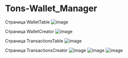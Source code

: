 # Tons-Wallet_Manager

Страница WalletTable
![image](https://github.com/user-attachments/assets/ce7a33b9-15b3-470a-97db-259dbb492fb8)


Страница WalletCreator
![image](https://github.com/user-attachments/assets/97041d3a-76f6-4bfe-ab48-2ae369350ff1)


Страница TransactionsTable
![image](https://github.com/user-attachments/assets/2c1c384f-604d-40ff-947f-7e15b499806d)


Страница TransactionsCreator
![image](https://github.com/user-attachments/assets/0562907e-121e-4c84-9507-e053ef616991)
![image](https://github.com/user-attachments/assets/00512631-01ee-49bb-b329-6ee84c6c495e)
![image](https://github.com/user-attachments/assets/87bfb1a0-b966-4759-8df9-45fda336fdb1)
